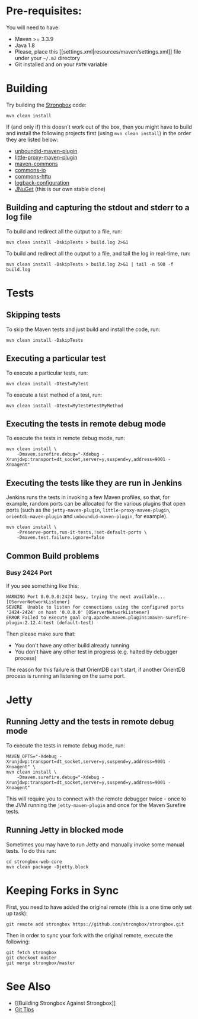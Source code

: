 # Pre-requisites:
You will need to have:
* Maven >= 3.3.9
* Java 1.8
* Please, place this [[settings.xml|resources/maven/settings.xml]] file under your `~/.m2` directory
* Git installed and on your `PATH` variable

# Building
Try building the [Strongbox](https://github.com/strongbox/strongbox) code:

    mvn clean install

If (and only if) this doesn't work out of the box, then you might have to build and install the following projects first (using `mvn clean install`) in the order they are listed below:
- [unboundid-maven-plugin](https://github.com/carlspring/unboundid-maven-plugin)
- [little-proxy-maven-plugin](https://github.com/carlspring/little-proxy-maven-plugin)
- [maven-commons](https://github.com/carlspring/maven-commons/)
- [commons-io](https://github.com/carlspring/commons-io/)
- [commons-http](https://github.com/carlspring/commons-http/)
- [logback-configuration](https://github.com/carlspring/logback-configuration)
- [JNuGet](https://bitbucket.org/strongbox/jnuget) (this is our own stable clone)

## Building and capturing the stdout and stderr to a log file

To build and redirect all the output to a file, run:

    mvn clean install -DskipTests > build.log 2>&1

To build and redirect all the output to a file, and tail the log in real-time, run:

    mvn clean install -DskipTests > build.log 2>&1 | tail -n 500 -f build.log

# Tests

## Skipping tests

To skip the Maven tests and just build and install the code, run:

    mvn clean install -DskipTests

## Executing a particular test

To execute a particular tests, run:

    mvn clean install -Dtest=MyTest

To execute a test method of a test, run:

    mvn clean install -Dtest=MyTest#testMyMethod

## Executing the tests in remote debug mode

To execute the tests in remote debug mode, run:

    mvn clean install \
        -Dmaven.surefire.debug="-Xdebug -Xrunjdwp:transport=dt_socket,server=y,suspend=y,address=9001 -Xnoagent"

## Executing the tests like they are run in Jenkins

Jenkins runs the tests in invoking a few Maven profiles, so that, for example, random ports can be allocated for the various plugins that open ports (such as the `jetty-maven-plugin`, `little-proxy-maven-plugin`, `orientdb-maven-plugin` and `unboundid-maven-plugin`, for example).

    mvn clean install \
        -Preserve-ports,run-it-tests,!set-default-ports \
        -Dmaven.test.failure.ignore=false

## Common Build problems

### Busy 2424 Port

If you see something like this:

    WARNING Port 0.0.0.0:2424 busy, trying the next available... [OServerNetworkListener]
    SEVERE  Unable to listen for connections using the configured ports '2424-2424' on host '0.0.0.0' [OServerNetworkListener]
    ERROR Failed to execute goal org.apache.maven.plugins:maven-surefire-plugin:2.12.4:test (default-test)

Then please make sure that:
* You don't have any other build already running
* You don't have any other test in progress (e.g. halted by debugger process)

The reason for this failure is that OrientDB can't start, if another OrientDB process is running an listening on the same port.

# Jetty

## Running Jetty and the tests in remote debug mode

To execute the tests in remote debug mode, run:

    MAVEN_OPTS="-Xdebug -Xrunjdwp:transport=dt_socket,server=y,suspend=y,address=9001 -Xnoagent" \
    mvn clean install \
        -Dmaven.surefire.debug="-Xdebug -Xrunjdwp:transport=dt_socket,server=y,suspend=y,address=9001 -Xnoagent"

This will require you to connect with the remote debugger twice - once to the JVM running the `jetty-maven-plugin` and once for the Maven Surefire tests.

## Running Jetty in blocked mode

Sometimes you may have to run Jetty and manually invoke some manual tests. To do this run:

    cd strongbox-web-core
    mvn clean package -Djetty.block

# Keeping Forks in Sync

First, you need to have added the original remote (this is a one time only set up task):

    git remote add strongbox https://github.com/strongbox/strongbox.git

Then in order to sync your fork with the original remote, execute the following:

    git fetch strongbox
    git checkout master		
    git merge strongbox/master

# See Also
* [[Building Strongbox Against Strongbox]]
* [Git Tips](https://github.com/git-tips/tips)
